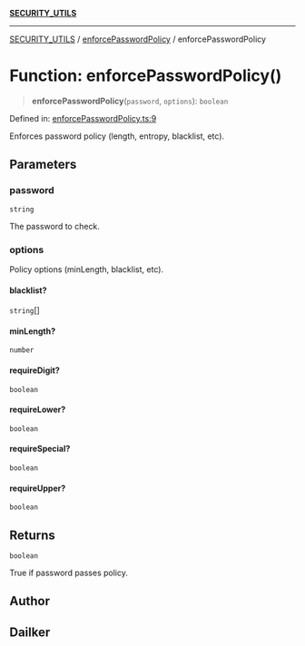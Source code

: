 [**SECURITY_UTILS**](../../README.md)

***

[SECURITY_UTILS](../../README.md) / [enforcePasswordPolicy](../README.md) / enforcePasswordPolicy

# Function: enforcePasswordPolicy()

> **enforcePasswordPolicy**(`password`, `options`): `boolean`

Defined in: [enforcePasswordPolicy.ts:9](https://github.com/dailker/everyutil-js/blob/7799f3f003cb23f425be3f1c83c38483e2648188/src/security/enforcePasswordPolicy.ts#L9)

Enforces password policy (length, entropy, blacklist, etc).

## Parameters

### password

`string`

The password to check.

### options

Policy options (minLength, blacklist, etc).

#### blacklist?

`string`[]

#### minLength?

`number`

#### requireDigit?

`boolean`

#### requireLower?

`boolean`

#### requireSpecial?

`boolean`

#### requireUpper?

`boolean`

## Returns

`boolean`

True if password passes policy.

## Author

## Dailker
